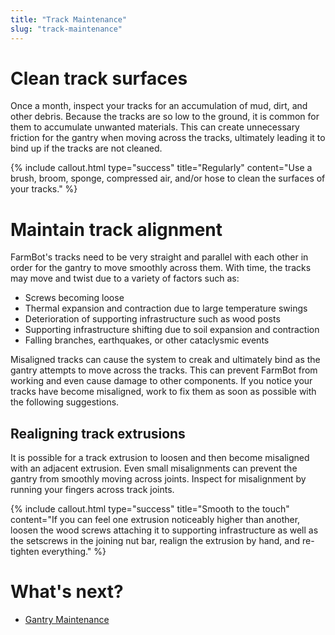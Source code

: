```yaml
---
title: "Track Maintenance"
slug: "track-maintenance"
---
```


# Clean track surfaces

Once a month, inspect your tracks for an accumulation of mud, dirt, and other debris. Because the tracks are so low to the ground, it is common for them to accumulate unwanted materials. This can create unnecessary friction for the gantry when moving across the tracks, ultimately leading it to bind up if the tracks are not cleaned.

{%
include callout.html
type="success"
title="Regularly"
content="Use a brush, broom, sponge, compressed air, and/or hose to clean the surfaces of your tracks."
%}

# Maintain track alignment

FarmBot's tracks need to be very straight and parallel with each other in order for the gantry to move smoothly across them. With time, the tracks may move and twist due to a variety of factors such as:
* Screws becoming loose
* Thermal expansion and contraction due to large temperature swings
* Deterioration of supporting infrastructure such as wood posts
* Supporting infrastructure shifting due to soil expansion and contraction
* Falling branches, earthquakes, or other cataclysmic events

Misaligned tracks can cause the system to creak and ultimately bind as the gantry attempts to move across the tracks. This can prevent FarmBot from working and even cause damage to other components. If you notice your tracks have become misaligned, work to fix them as soon as possible with the following suggestions.

## Realigning track extrusions

It is possible for a track extrusion to loosen and then become misaligned with an adjacent extrusion. Even small misalignments can prevent the gantry from smoothly moving across joints. Inspect for misalignment by running your fingers across track joints.

{%
include callout.html
type="success"
title="Smooth to the touch"
content="If you can feel one extrusion noticeably higher than another, loosen the wood screws attaching it to supporting infrastructure as well as the setscrews in the joining nut bar, realign the extrusion by hand, and re-tighten everything."
%}


# What's next?

 * [Gantry Maintenance](gantry-maintenance.md)
